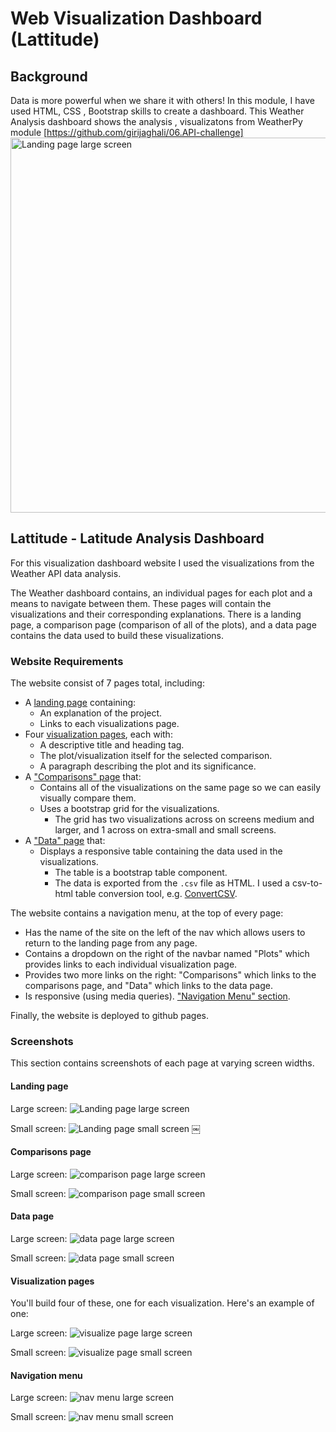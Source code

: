 # Web Visualization Dashboard (Lattitude)

## Background

Data is more powerful when we share it with others! In this module, I have used HTML, CSS , Bootstrap skills to create a dashboard.
This Weather Analysis dashboard shows the analysis , visualizatons from WeatherPy module [https://github.com/girijaghali/06.API-challenge] 
<img alt="Landing page large screen" src="images/GG_landing-lg.png" width=600>

## Lattitude - Latitude Analysis Dashboard 

For this visualization dashboard website I used the visualizations from the Weather API data analysis.  

The Weather dashboard contains, an individual pages for each plot and a means to navigate between them. These pages will contain the visualizations and their corresponding explanations. There is a landing page, a comparison page (comparison of all of the plots), and a data page contains the data used to build these visualizations.

### Website Requirements

The website  consist of 7 pages total, including:

* A [landing page](#landing-page) containing:
  * An explanation of the project.
  * Links to each visualizations page.
* Four [visualization pages](#visualization-pages), each with:
  * A descriptive title and heading tag.
  * The plot/visualization itself for the selected comparison.
  * A paragraph describing the plot and its significance.
* A ["Comparisons" page](#comparisons-page) that:
  * Contains all of the visualizations on the same page so we can easily visually compare them.
  * Uses a bootstrap grid for the visualizations.
    * The grid has two visualizations across on screens medium and larger, and 1 across on extra-small and small screens.
* A ["Data" page](#data-page) that:
  * Displays a responsive table containing the data used in the visualizations.
    * The table  is a bootstrap table component.
    * The data is exported from the `.csv` file as HTML. I used a csv-to-html table conversion tool, e.g. [ConvertCSV](http://www.convertcsv.com/csv-to-html.htm).

The website contains a navigation menu, at the top of every page:

* Has the name of the site on the left of the nav which allows users to return to the landing page from any page.
* Contains a dropdown on the right of the navbar named "Plots" which provides links to each individual visualization page.
* Provides two more links on the right: "Comparisons" which links to the comparisons page, and "Data" which links to the data page.
* Is responsive (using media queries).  ["Navigation Menu" section](#navigation-menu).

Finally, the website is deployed to github pages.


### Screenshots

This section contains screenshots of each page at varying screen widths. 

#### Landing page

Large screen:
![Landing page large screen](images/GG_landing-lg.png)

Small screen:
![Landing page small screen](images/GG_landing-sm.png)
￼

#### Comparisons page

Large screen:
![comparison page large screen](images/GG_comparison-lg.png)

Small screen:
![comparison page small screen](images/GG_comparison-sm.png)

#### Data page

Large screen:
![data page large screen](images/GG_data-lg.png)

Small screen:
![data page small screen](images/GG_data-sm.png)

#### Visualization pages

You'll build four of these, one for each visualization. Here's an example of one:

Large screen:
![visualize page large screen](images/GG_visualize-lg.png)

Small screen:
![visualize page small screen](images/GG_visualize-sm.png)

#### Navigation menu

Large screen:
![nav menu large screen](images/GG_nav-lg.png)

Small screen:
![nav menu small screen](images/GG_nav-sm.png)

